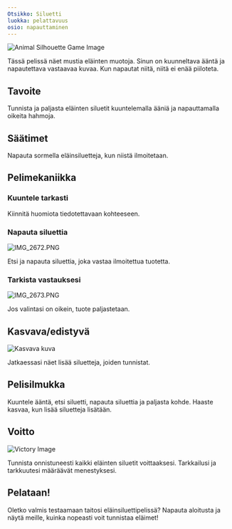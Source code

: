 ```yaml
---
Otsikko: Siluetti
luokka: pelattavuus
osio: napauttaminen
---
```

![Animal Silhouette Game Image](https://help.Studycat.com/hc/article_attachments/34915780007577)


Tässä pelissä näet mustia eläinten muotoja. Sinun on kuunneltava ääntä ja napautettava vastaavaa kuvaa. Kun napautat niitä, niitä ei enää piiloteta.


## Tavoite


Tunnista ja paljasta eläinten siluetit kuuntelemalla ääniä ja napauttamalla oikeita hahmoja.


## Säätimet


Napauta sormella eläinsiluetteja, kun niistä ilmoitetaan.


## Pelimekaniikka


### Kuuntele tarkasti


Kiinnitä huomiota tiedotettavaan kohteeseen.


### Napauta siluettia


![IMG_2672.PNG](https://help.Studycat.com/hc/article_attachments/34785088097433)


Etsi ja napauta siluettia, joka vastaa ilmoitettua tuotetta.


### Tarkista vastauksesi


![IMG_2673.PNG](https://help.Studycat.com/hc/article_attachments/34785088100761)


Jos valintasi on oikein, tuote paljastetaan.


## Kasvava/edistyvä


![Kasvava kuva](https://help.Studycat.com/hc/article_attachments/34915749569049)


Jatkaessasi näet lisää siluetteja, joiden tunnistat.


## Pelisilmukka


Kuuntele ääntä, etsi siluetti, napauta siluettia ja paljasta kohde. Haaste kasvaa, kun lisää siluetteja lisätään.


## Voitto


![Victory Image](https://help.Studycat.com/hc/article_attachments/34915749571993)


Tunnista onnistuneesti kaikki eläinten siluetit voittaaksesi. Tarkkailusi ja tarkkuutesi määräävät menestyksesi.


## Pelataan!


Oletko valmis testaamaan taitosi eläinsiluettipelissä? Napauta aloitusta ja näytä meille, kuinka nopeasti voit tunnistaa eläimet!
